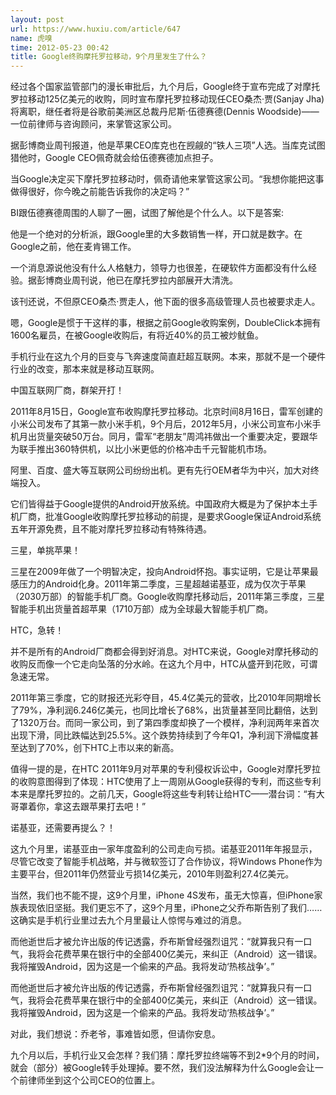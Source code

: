 ```yaml
---
layout: post
url: https://www.huxiu.com/article/647
name: 虎嗅
time: 2012-05-23 00:42
title: Google终购摩托罗拉移动，9个月里发生了什么？
---
```

经过各个国家监管部门的漫长审批后，九个月后，Google终于宣布完成了对摩托罗拉移动125亿美元的收购，同时宣布摩托罗拉移动现任CEO桑杰·贾(Sanjay Jha)将离职，继任者将是谷歌前美洲区总裁丹尼斯·伍德赛德(Dennis Woodside)——一位前律师与咨询顾问，来掌管这家公司。

据彭博商业周刊报道，他是苹果CEO库克也在觊觎的“铁人三项”人选。当库克试图猎他时，Google CEO佩奇就会给伍德赛德加点担子。

当Google决定买下摩托罗拉移动时，佩奇请他来掌管这家公司。“我想你能把这事做得很好，你今晚之前能告诉我你的决定吗？”

BI跟伍德赛德周围的人聊了一圈，试图了解他是个什么人。以下是答案:

他是一个绝对的分析派，跟Google里的大多数销售一样，开口就是数字。在Google之前，他在麦肯锡工作。

一个消息源说他没有什么人格魅力，领导力也很差，在硬软件方面都没有什么经验。据彭博商业周刊说，他已在摩托罗拉内部展开大清洗。

该刊还说，不但原CEO桑杰·贾走人，他下面的很多高级管理人员也被要求走人。

嗯，Google是惯于干这样的事，根据之前Google收购案例，DoubleClick本拥有1600名雇员，在被Google收购后，有将近40%的员工被炒鱿鱼。

手机行业在这九个月的巨变与飞奔速度简直赶超互联网。本来，那就不是一个硬件行业的改变，那本来就是移动互联网。

中国互联网厂商，群架开打！

2011年8月15日，Google宣布收购摩托罗拉移动。北京时间8月16日，雷军创建的小米公司发布了其第一款小米手机，9个月后，2012年5月，小米公司宣布小米手机月出货量突破50万台。同月，雷军“老朋友”周鸿祎做出一个重要决定，要跟华为联手推出360特供机，以比小米更低的价格冲击千元智能机市场。

阿里、百度、盛大等互联网公司纷纷出机。更有先行OEM者华为中兴，加大对终端投入。

它们皆得益于Google提供的Android开放系统。中国政府大概是为了保护本土手机厂商，批准Google收购摩托罗拉移动的前提，是要求Google保证Android系统五年开源免费，且不能对摩托罗拉移动有特殊待遇。

三星，单挑苹果！

三星在2009年做了一个明智决定，投向Android怀抱。事实证明，它是让苹果最感压力的Android化身。2011年第二季度，三星超越诺基亚，成为仅次于苹果（2030万部）的智能手机厂商。Google收购摩托移动后，2011年第三季度，三星智能手机出货量首超苹果（1710万部）成为全球最大智能手机厂商。

HTC，急转！

并不是所有的Android厂商都会得到好消息。对HTC来说，Google对摩托移动的收购反而像一个它走向坠落的分水岭。在这九个月中，HTC从盛开到花败，可谓急速无常。

2011年第三季度，它的财报还光彩夺目，45.4亿美元的营收，比2010年同期增长了79%，净利润6.246亿美元，也同比增长了68%，出货量甚至同比翻倍，达到了1320万台。而同一家公司，到了第四季度却换了一个模样，净利润两年来首次出现下滑，同比跌幅达到25.5%。这个跌势持续到了今年Q1，净利润下滑幅度甚至达到了70%，创下HTC上市以来的新高。

值得一提的是，在HTC 2011年9月对苹果的专利侵权诉讼中，Google对摩托罗拉的收购意图得到了体现：HTC使用了上一周刚从Google获得的专利，而这些专利本来是摩托罗拉的。之前几天，Google将这些专利转让给HTC——潜台词：“有大哥罩着你，拿这去跟苹果打去吧！”

诺基亚，还需要再提么？！

这九个月里，诺基亚由一家年度盈利的公司走向亏损。诺基亚2011年年报显示，尽管它改变了智能手机战略，并与微软签订了合作协议，将Windows Phone作为主要平台，但2011年仍然营业亏损14亿美元，2010年则盈利27.4亿美元。

当然，我们也不能不提，这9个月里，iPhone 4S发布，虽无大惊喜，但iPhone家族表现依旧坚挺。我们更忘不了，这9个月里，iPhone之父乔布斯告别了我们……这确实是手机行业里过去九个月里最让人惊愕与难过的消息。

而他逝世后才被允许出版的传记透露，乔布斯曾经强烈诅咒：“就算我只有一口气，我将会花费苹果在银行中的全部400亿美元，来纠正（Android）这一错误。我将摧毁Android，因为这是一个偷来的产品。我将发动‘热核战争’。”

而他逝世后才被允许出版的传记透露，乔布斯曾经强烈诅咒：“就算我只有一口气，我将会花费苹果在银行中的全部400亿美元，来纠正（Android）这一错误。我将摧毁Android，因为这是一个偷来的产品。我将发动‘热核战争’。”

对此，我们想说：乔老爷，事难皆如愿，但请你安息。

九个月以后，手机行业又会怎样？我们猜：摩托罗拉终端等不到2*9个月的时间，就会（部分）被Google转手处理掉。要不然，我们没法解释为什么Google会让一个前律师坐到这个公司CEO的位置上。

